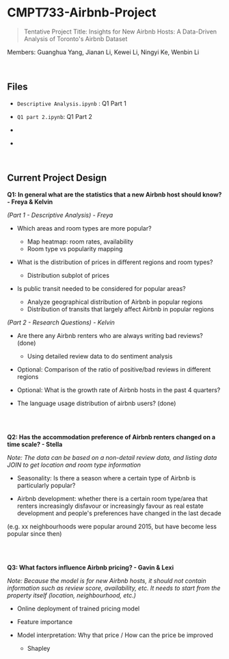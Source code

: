 # CMPT733-Airbnb-Project

> Tentative Project Title: 
> Insights for New Airbnb Hosts: A Data-Driven Analysis of Toronto's Airbnb Dataset

Members: Guanghua Yang, Jianan Li, Kewei Li, Ningyi Ke, Wenbin Li

<br>

## Files

 - `Descriptive Analysis.ipynb` : Q1 Part 1

 - `Q1 part 2.ipynb`: Q1 Part 2

 - ` `

 - ` `


<br>

## Current Project Design

**Q1: In general what are the statistics that a new Airbnb host should know? - Freya & Kelvin**

*(Part 1 - Descriptive Analysis) - Freya*
 
- Which areas and room types are more popular?
    - Map heatmap: room rates, availability
    - Room type vs popularity mapping

- What is the distribution of prices in different regions and room types?

     - Distribution subplot of prices

- Is public transit needed to be considered for popular areas?
     - Analyze geographical distribution of Airbnb in popular regions
     - Distribution of transits that largely affect Airbnb in popular regions 


*(Part 2 - Research Questions) - Kelvin*

- Are there any Airbnb renters who are always writing bad reviews? (done)

    - Using detailed review data to do sentiment analysis

- Optional: Comparison of the ratio of positive/bad reviews in different regions

- Optional: What is the growth rate of Airbnb hosts in the past 4 quarters?

- The language usage distribution of airbnb users? (done)

<br><br>

**Q2: Has the accommodation preference of Airbnb renters changed on a time scale? - Stella**

*Note: The data can be based on a non-detail review data, and listing data JOIN to get location and room type information*

 - Seasonality: Is there a season where a certain type of Airbnb is particularly popular?

 - Airbnb development: whether there is a certain room type/area that renters increasingly disfavour or increasingly favour as real estate development and people's preferences have changed in the last decade 

(e.g. xx neighbourhoods were popular around 2015, but have become less popular since then)

<br><br>

**Q3: What factors influence Airbnb pricing? - Gavin & Lexi**

*Note: Because the model is for new Airbnb hosts, it should not contain information such as review score, availability, etc. It needs to start from the property itself (location, neighbourhood, etc.)*

 - Online deployment of trained pricing model

 - Feature importance

 - Model interpretation: Why that price / How can the price be improved 
 
    - Shapley


